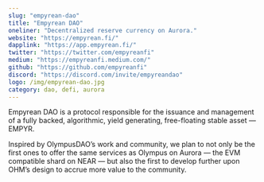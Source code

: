 ```yaml
---
slug: "empyrean-dao"
title: "Empyrean DAO"
oneliner: "Decentralized reserve currency on Aurora."
website: "https://empyrean.fi/"
dapplink: "https://app.empyrean.fi/"
twitter: "https://twitter.com/empyreanfi"
medium: "https://empyreanfi.medium.com/"
github: "https://github.com/empyreanfi"
discord: "https://discord.com/invite/empyreandao"
logo: /img/empyrean-dao.jpg
category: dao, defi, aurora
---
```


Empyrean DAO is a protocol responsible for the issuance and management of a fully backed, algorithmic, yield generating, free-floating stable asset — EMPYR.

Inspired by OlympusDAO’s work and community, we plan to not only be the first ones to offer the same services as Olympus on Aurora — the EVM compatible shard on NEAR — but also the first to develop further upon OHM’s design to accrue more value to the community.
